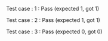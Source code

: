 



Test case : 1 : Pass
 (expected 1, got 1)

Test case : 2 : Pass
 (expected 1, got 1)

Test case : 3 : Pass
 (expected 0, got 0)
